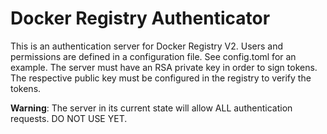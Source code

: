 # Docker Registry Authenticator

This is an authentication server for Docker Registry V2. Users and permissions are defined in a configuration file. See config.toml for an example. The server must have an RSA private key in order to sign tokens. The respective public key must be configured in the registry to verify the tokens.

**Warning**: The server in its current state will allow ALL authentication requests. DO NOT USE YET.

